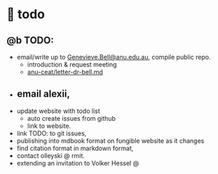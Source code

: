 # 🚀 todo

## @b TODO:
* email/write up to Genevieve.Bell@anu.edu.au, compile public repo. 
    - introduction & request meeting
    - [anu-ceat/letter-dr-bell.md](anu-ceat/letter-dr-bell.md)
* email alexii,
    - 
* update website with todo list
    * auto create issues from github
    * link to website. 
* link TODO: to git issues,
*   publishing into mdbook format on fungible website as it changes
* find citation format in markdown format,
* contact olleyski @ rmit. 
* extending an invitation to Volker Hessel @ 


